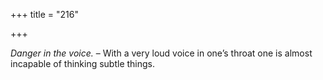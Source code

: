 +++
title = "216"

+++

*Danger in the voice.* – With a very loud voice in one’s throat one is almost incapable of thinking subtle things.


